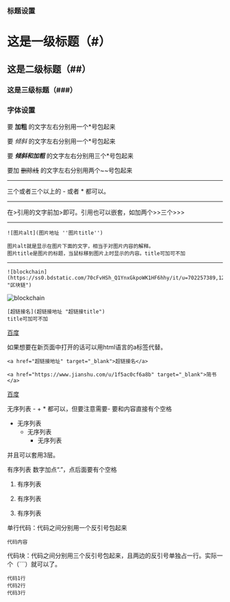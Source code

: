 ### 标题设置

# 这是一级标题（#）

## 这是二级标题（##）

### 这是三级标题（###）



### 字体设置

要 **加粗** 的文字左右分别用一个*号包起来

要 *倾斜* 的文字左右分别用一个*号包起来

要 ***倾斜和加粗*** 的文字左右分别用三个*号包起来

要加 ~~删除线~~ 的文字左右分别用两个~~号包起来

---

三个或者三个以上的 - 或者 * 都可以。

---

在>引用的文字前加>即可。引用也可以嵌套，如加两个>>三个>>>

---

```
![图片alt](图片地址 ''图片title'')
```

```
图片alt就是显示在图片下面的文字，相当于对图片内容的解释。
图片title是图片的标题，当鼠标移到图片上时显示的内容。title可加可不加
```

---

```
![blockchain](https://ss0.bdstatic.com/70cFvHSh_Q1YnxGkpoWK1HF6hhy/it/u=702257389,1274025419&fm=27&gp=0.jpg "区块链")
```

![blockchain](https://ss0.bdstatic.com/70cFvHSh_Q1YnxGkpoWK1HF6hhy/it/u=702257389,1274025419&fm=27&gp=0.jpg "区块链")

```
[超链接名](超链接地址 "超链接title")
title可加可不加
```

[百度](baidu.com"神链接，可不加title")

如果想要在新页面中打开的话可以用html语言的a标签代替。

```
<a href="超链接地址" target="_blank">超链接名</a>
```

```
<a href="https://www.jianshu.com/u/1f5ac0cf6a8b" target="_blank">简书</a>
```

<a href="www.baidu.com" target="_blank">百度</a>

无序列表 - + * 都可以，但要注意需要- 要和内容直接有个空格



- 无序列表
  + 无序列表
    * 无序列表

并且可以套用3层。

有序列表  数字加点“.”，点后面要有个空格

1. 有序列表

2. 有序列表

3. 有序列表



单行代码：代码之间分别用一个反引号包起来

`代码内容`

代码块：代码之间分别用三个反引号包起来，且两边的反引号单独占一行。实际一个（```）就可以了。

```
代码1行
代码2行
代码3行
```

